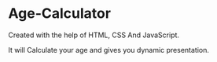 # Age-Calculator
Created with the help of HTML, CSS And JavaScript.

It will Calculate your age and gives you dynamic presentation.
